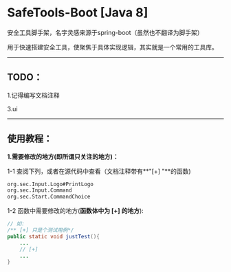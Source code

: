 # SafeTools-Boot [Java 8]

安全工具脚手架，名字灵感来源于spring-boot（虽然也不翻译为脚手架）

用于快速搭建安全工具，使聚焦于具体实现逻辑，其实就是一个常用的工具库。

---

## TODO：

1.记得编写文档注释

3.ui

---

## 使用教程：

**1.需要修改的地方(即所谓只关注的地方)：**

1-1 查阅下列，或者在源代码中查看（文档注释带有**"[+] "**的函数)

```md
org.sec.Input.Logo#PrintLogo
org.sec.Input.Command
org.sec.Start.CommandChoice
```

1-2 函数中需要修改的地方(**函数体中为 [+] 的地方**):

```java
// 如:
/** [+] 只是个测试用例*/
public static void justTest(){
    ...
    // [+]    
    ...
}
```



